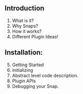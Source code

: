 ## Introduction

1. What is it?
2. Why Snaps?
3. How it works?
4. Different Plugin Ideas!

## Installation:

5. Getting Started 
6. Initializing
7. Abstract level code description.
8. Plugin APIs
9. Debugging your Snap. 